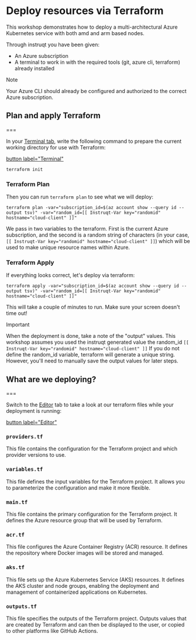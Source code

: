 # Deploy resources via Terraform

This workshop demonstrates how to deploy a multi-architectural Azure Kubernetes service with both amd and arm based nodes.

Through instruqt you have been given:

- An Azure subscription
- A terminal to work in with the required tools (git, azure cli, terraform) already installed

> [!NOTE]
> Your Azure CLI should already be configured and authorized to the correct Azure subscription.

## Plan and apply Terraform
===

In your [Terminal tab](tab-0), write the following command to prepare the current working directory for use with Terraform:

[button label="Terminal"](tab-0)

```bash,run
terraform init
```

### Terraform Plan

Then you can run `terraform plan` to see what we will deploy:

```bash,run
terraform plan -var="subscription_id=$(az account show --query id --output tsv)" -var="random_id=[[ Instruqt-Var key="randomid" hostname="cloud-client" ]]"
```

We pass in two variables to the terraform. First is the current Azure subscription, and the second is a random string of characters (in your case, `[[ Instruqt-Var key="randomid" hostname="cloud-client" ]]`) which will be used to make unique resource names within Azure.

### Terraform Apply

If everything looks correct, let's deploy via terraform:

```bash,run
terraform apply -var="subscription_id=$(az account show --query id --output tsv)" -var="random_id=[[ Instruqt-Var key="randomid" hostname="cloud-client" ]]"
```

This will take a couple of minutes to run. Make sure your screen doesn't time out!

> [!IMPORTANT]
> When the deployment is done, take a note of the "output" values.
> This workshop assumes you used the instruqt generated value the random_id `[[ Instruqt-Var key="randomid" hostname="cloud-client" ]]`
> If you do not define the random_id variable, terraform will generate a unique string. However, you'll need to manually save the output values for later steps.

## What are we deploying?
===

Switch to the [Editor](tab-1) tab to take a look at our terraform files while your deployment is running:

[button label="Editor"](tab-1)

### `providers.tf`

This file contains the configuration for the Terraform project and which provider versions to use.

### `variables.tf`

This file defines the input variables for the Terraform project. It allows you to parameterize the configuration and make it more flexible.

### `main.tf`

This file contains the primary configuration for the Terraform project. It defines the Azure resource group that will be used by Terraform.

### `acr.tf`

This file configures the Azure Container Registry (ACR) resource. It defines the repository where Docker images will be stored and managed.

### `aks.tf`

This file sets up the Azure Kubernetes Service (AKS) resources. It defines the AKS cluster and node groups, enabling the deployment and management of containerized applications on Kubernetes.

### `outputs.tf`

This file specifies the outputs of the Terraform project. Outputs values that are created by Terraform and can then be displayed to the user, or copied to other platforms like GitHub Actions.
